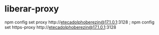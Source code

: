 # liberar-proxy
npm config set proxy http://etecadolphoberezin@17.1.0.1:3128     ;     npm config set https-proxy http://etecadolphoberezin@17.1.0.1:3128
